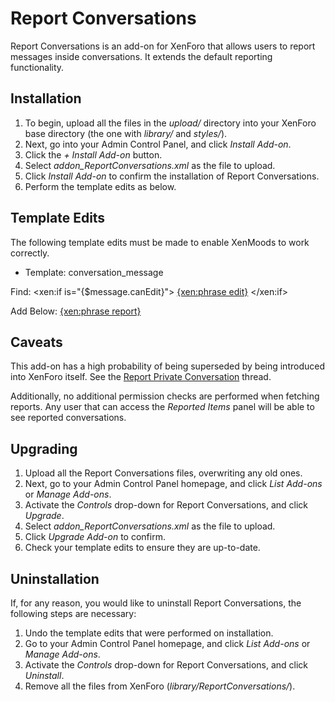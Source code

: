 Report Conversations
====

Report Conversations is an add-on for XenForo that allows users to report messages inside conversations. It extends the default reporting functionality.

Installation
----

1. To begin, upload all the files in the *upload/* directory into your XenForo base directory (the one with *library/* and *styles/*).
2. Next, go into your Admin Control Panel, and click *Install Add-on*.
3. Click the *+ Install Add-on* button.
4. Select *addon_ReportConversations.xml* as the file to upload.
5. Click *Install Add-on* to confirm the installation of Report Conversations.
6. Perform the template edits as below.

Template Edits
----

The following template edits must be made to enable XenMoods to work correctly.

- Template: conversation_message

Find:
	<xen:if is="{$message.canEdit}">
		<a href="{xen:link 'conversations/edit-message', $conversation, 'm={$message.message_id}'}"
			class="item control edit"><span></span>{xen:phrase edit}</a>
	</xen:if>

Add Below:
	<a href="{xen:link 'conversations/report', $conversation, 'm={$message.message_id}'}" class="OverlayTrigger item control report" data-cacheOverlay="false"><span></span>{xen:phrase report}</a>

Caveats
----

This add-on has a high probability of being superseded by being introduced into XenForo itself. See the [Report Private Conversation](http://xenforo.com/community/threads/suggestion-report-private-conversation.3912/) thread.

Additionally, no additional permission checks are performed when fetching reports. Any user that can access the *Reported Items* panel will be able to see reported conversations.

Upgrading
----

1. Upload all the Report Conversations files, overwriting any old ones.
2. Next, go to your Admin Control Panel homepage, and click *List Add-ons* or *Manage Add-ons*.
3. Activate the *Controls* drop-down for Report Conversations, and click *Upgrade*.
4. Select *addon_ReportConversations.xml* as the file to upload.
5. Click *Upgrade Add-on* to confirm.
6. Check your template edits to ensure they are up-to-date.

Uninstallation
----

If, for any reason, you would like to uninstall Report Conversations, the following steps are necessary:
1. Undo the template edits that were performed on installation.
2. Go to your Admin Control Panel homepage, and click *List Add-ons* or *Manage Add-ons*.
3. Activate the *Controls* drop-down for Report Conversations, and click *Uninstall*.
4. Remove all the files from XenForo (*library/ReportConversations/*).